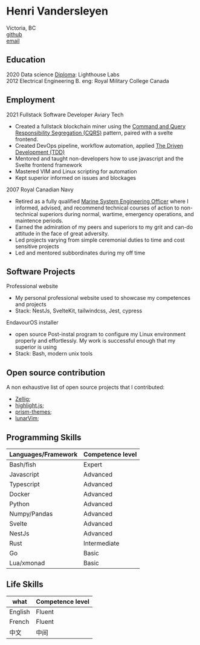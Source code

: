 # Henri Vandersleyen

Victoria, BC<br>
[github](https://github.com/Vanderscycle)<br>
[email](hvandersleyen@duck.com)<br>

## Education

  2020 Data science [Diploma](https://www.lighthouselabs.ca/en/data-science-bootcamp): Lighthouse Labs <br>
  2012 Electrical Engineering B. eng: Royal Military College Canada<br>

## Employment

2021 Fullstack Software Developer Aviary Tech
  - Created a fullstack blockchain miner using the [Command and Query Responsibility Segregation (CQRS)](https://docs.microsoft.com/en-us/azure/architecture/patterns/cqrs) pattern, paired with a svelte frontend.
  - Created DevOps pipeline, workflow automation, applied [The Driven Development (TDD)](https://en.wikipedia.org/wiki/Test-driven_development)
  - Mentored and taught non-developers how to use javascript and the Svelte frontend framework
  - Mastered VIM and Linux scripting for automation
  - Kept superior informed on issues and blockages
    
2007 Royal Canadian Navy
  - Retired as a fully qualified [Marine System Engineering Officer](https://forces.ca/en/career/marine-systems-engineering-officer/) where I informed, advised, and recommend technical courses of action to non-technical superiors during normal, wartime, emergency operations, and maintence periods.
  - Earned the admiration of my peers and superiors to my grit and can-do attitude in the face of great adversity.
  - Led projects varying from simple ceremonial duties to time and cost sensitive projects
  - Led and mentored subbordinates during my off time

## Software Projects

Professional website
  - My personal professional website used to showcase my competences and projects
  - Stack: NestJs, SvelteKit, tailwindcss, Jest, cypress

EndavourOS installer
  - open source Post-instal program to configure my Linux environment properly and effortlessly. My work is successful enough that my superior is using 
  - Stack: Bash, modern unix tools 

## Open source contribution
  
A non exhaustive list of open source projects that I contributed:
  - [Zellig](https://github.com/zellij-org/zellij); 
  - [highlight.js](https://github.com/highlightjs/highlight.js);
  - [prism-themes](https://github.com/PrismJS/prism-themes);
  - [lunarVim](https://github.com/LunarVim/LunarVimCommunity);

## Programming Skills

| Languages/Framework  | Competence level   | 
|-------------- | -------------- | 
| Bash/fish    | Expert     | 
| Javascript    | Advanced     | 
| Typescript    | Advanced     | 
| Docker     | Advanced    | 
| Python     | Advanced    | 
| Numpy/Pandas     | Advanced    | 
| Svelte    | Advanced     | 
| NestJs    | Advanced     | 
| Rust    | Intermediate     | 
| Go    | Basic     | 
| Lua/xmonad    | Basic    | 

## Life Skills
| what | Competence level  | 
|-------------- | -------------- | 
| English    | Fluent    | 
| French   | Fluent    | 
| 中文   | 中间    | 

